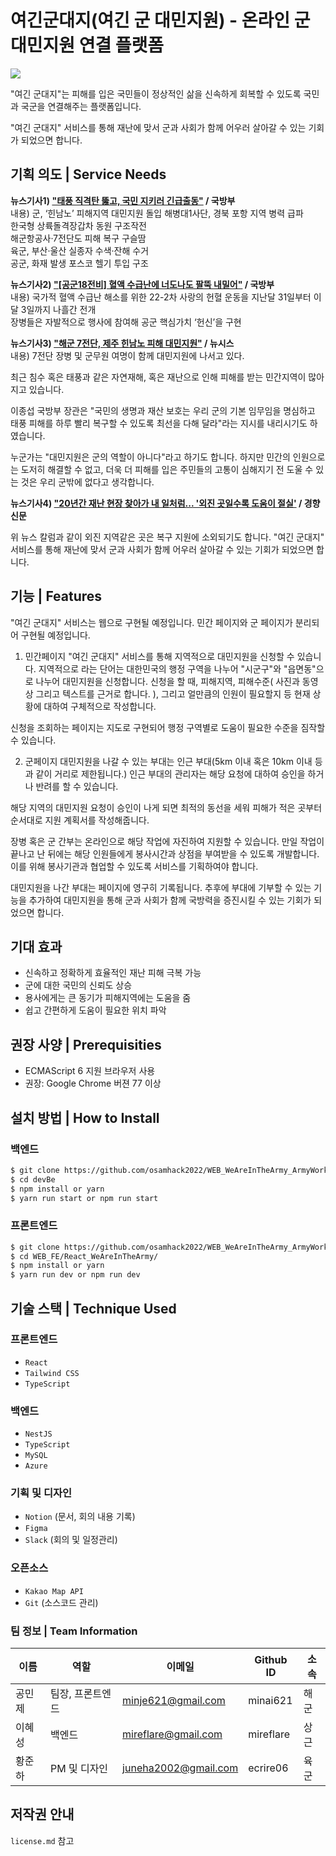 # 여긴군대지(여긴 군 대민지원) - 온라인 군 대민지원 연결 플랫폼
<p>
    <img src="https://user-images.githubusercontent.com/78669550/193375765-98e1234b-9095-4ca7-b136-b71c0fb4ea59.png" />
</p>
"여긴 군대지"는 피해를 입은 국민들이 정상적인 삶을 신속하게 회복할 수 있도록 국민과 국군을 연결해주는 플랫폼입니다.    

  "여긴 군대지" 서비스를 통해 재난에 맞서
  군과 사회가 함께 어우러 살아갈 수 있는 기회가 되었으면 합니다.

## 기획 의도 | Service Needs
**뉴스기사1) ["태풍 직격탄 뚫고, 국민 지키러 긴급출동"](https://www.mnd.go.kr/user/boardList.action?parent=&boardId=I_26349&siteId=mnd&page=1&search=&column=&boardType=02&albumType=&listType=&id=mnd_020107030000&boardSeq=I_10033349&command=albumView&chkBoxSeq=&chkBoxId=&chkBoxPos=&chkBoxDepth=&chkBoxFam_Seq=&warningYn=) / 국방부**    
     내용) 군, ‘힌남노’ 피해지역 대민지원 돌입 해병대1사단, 경북 포항 지역 병력 급파    
           한국형 상륙돌격장갑차 동원 구조작전    
           해군항공사·7전단도 피해 복구 구슬땀    
           육군, 부산·울산 실종자 수색·잔해 수거    
           공군, 화재 발생 포스코 헬기 투입 구조   
           
**뉴스기사2) ["[공군18전비] 혈액 수급난에 너도나도 팔뚝 내밀어"](https://www.mnd.go.kr/user/boardList.action?parent=&boardId=I_26349&siteId=mnd&page=1&search=&column=&boardType=02&albumType=&listType=&id=mnd_020107030000&boardSeq=I_9809362&command=albumView&chkBoxSeq=&chkBoxId=&chkBoxPos=&chkBoxDepth=&chkBoxFam_Seq=&warningYn=) / 국방부**    
     내용) 국가적 혈액 수급난 해소를 위한 22-2차 사랑의 헌혈 운동을 지난달 31일부터 이달 3일까지 나흘간 전개    
           장병들은 자발적으로 행사에 참여해 공군 핵심가치 ‘헌신’을 구현    
           
**뉴스기사3) ["해군 7전단, 제주 힌남노 피해 대민지원"](https://www.newsis.com/view/?id=NISX20220906_0002005156) / 뉴시스**    
     내용) 7전단 장병 및 군무원 여명이 함께 대민지원에 나서고 있다.     

 최근 침수 혹은 태풍과 같은 자연재해, 혹은 재난으로 인해 피해를 받는 민간지역이 많아지고 있습니다.
 
 이종섭 국방부 장관은 "국민의 생명과 재산 보호는 우리 군의 기본 임무임을 명심하고 태풍 피해를 하루 빨리 복구할 수 있도록 최선을 다해 달라"라는 지시를 내리시기도 하였습니다.

 누군가는 "대민지원은 군의 역할이 아니다"라고 하기도 합니다. 하지만 민간의 인원으로는 도저히 해결할 수 없고, 더욱 더 피해를 입은 주민들의 고통이 심해지기 전 도울 수 있는 것은 우리 군밖에 없다고 생각합니다. 

**뉴스기사4) ["20년간 재난 현장 찾아가 내 일처럼... '외진 곳일수록 도움이 절실'](https://m.khan.co.kr/people/people-general/article/202208221148001#c2b) / 경향신문**    

 위 뉴스 칼럼과 같이 외진 지역같은 곳은 복구 지원에 소외되기도 합니다. "여긴 군대지" 서비스를 통해 재난에 맞서 군과 사회가 함께 어우러 살아갈 수 있는 기회가 되었으면 합니다.
 
## 기능 | Features
"여긴 군대지" 서비스는 웹으로 구현될 예정입니다.
민간 페이지와 군 페이지가 분리되어 구현될 예정입니다.

1. 민간페이지 
 "여긴 군대지" 서비스를 통해 지역적으로 대민지원을 신청할 수 있습니다. 지역적으로 라는 단어는 대한민국의 행정 구역을 나누어 "시군구"와 "읍면동"으로 나누어 대민지원을 신청합니다. 신청을 할 때, 피해지역, 피해수준( 사진과 동영상 그리고 텍스트를 근거로 합니다. ), 그리고 얼만큼의 인원이 필요할지 등 현재 상황에 대하여 구체적으로 작성합니다. 

 신청을 조회하는 페이지는 지도로 구현되어 행정 구역별로 도움이 필요한 수준을 짐작할 수 있습니다.  

2. 군페이지
 대민지원을 나갈 수 있는 부대는 인근 부대(5km 이내 혹은 10km 이내 등과 같이 거리로 제한됩니다.) 인근 부대의 관리자는 해당 요청에 대하여 승인을 하거나 반려를 할 수 있습니다.

 해당 지역의 대민지원 요청이 승인이 나게 되면 최적의 동선을 세워 피해가 적은 곳부터 순서대로 지원 계획서를 작성해줍니다.

 장병 혹은 군 간부는 온라인으로 해당 작업에 자진하여 지원할 수 있습니다. 만일 작업이 끝나고 난 뒤에는 해당 인원들에게 봉사시간과 상점을 부여받을 수 있도록 개발합니다. 이를 위해 봉사기관과 협업할 수 있도록 서비스를 기획하여야 합니다. 

 대민지원을 나간 부대는 페이지에 영구히 기록됩니다. 추후에 부대에 기부할 수 있는 기능을 추가하여 대민지원을 통해 군과 사회가 함께 국방력을 증진시킬 수 있는 기회가 되었으면 합니다. 
 
## 기대 효과
- 신속하고 정확하게 효율적인 재난 피해 극복 가능
- 군에 대한 국민의 신뢰도 상승
- 용사에게는 큰 동기가 피해지역에는 도움을 줌
- 쉽고 간편하게 도움이 필요한 위치 파악

## 권장 사양 | Prerequisities
* ECMAScript 6 지원 브라우저 사용
* 권장: Google Chrome 버젼 77 이상

## 설치 방법 | How to Install
### 백엔드
```bash
$ git clone https://github.com/osamhack2022/WEB_WeAreInTheArmy_ArmyWorkNavy.git
$ cd devBe
$ npm install or yarn
$ yarn run start or npm run start
```
### 프론트엔드
```bash
$ git clone https://github.com/osamhack2022/WEB_WeAreInTheArmy_ArmyWorkNavy.git
$ cd WEB_FE/React_WeAreInTheArmy/
$ npm install or yarn
$ yarn run dev or npm run dev
```


## 기술 스택 | Technique Used
### 프론트엔드
- `React`
- `Tailwind CSS`
- `TypeScript`
### 백엔드
- `NestJS`
- `TypeScript`
- `MySQL`
- `Azure`
### 기획 및 디자인
- `Notion` (문서, 회의 내용 기록)
- `Figma`
- `Slack` (회의 및 일정관리)
### 오픈소스
- `Kakao Map API`
- `Git` (소스코드 관리)

### 팀 정보 | Team Information
| 이름 | 역할 | 이메일 | Github ID | 소속 |
|---|---|---|---|---|
| 공민제 | 팀장, 프론트엔드 | minje621@gmail.com | minai621 | 해군 |
| 이혜성 | 백엔드 | mireflare@gmail.com | mireflare | 상근 |
| 황준하 | PM 및 디자인 | juneha2002@gmail.com | ecrire06 | 육군 |

## 저작권 안내
`license.md` 참고
